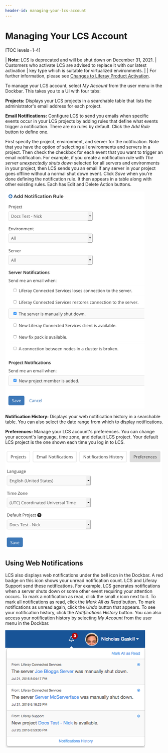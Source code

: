 ```yaml
---
header-id: managing-your-lcs-account
---
```


# Managing Your LCS Account

[TOC levels=1-4]

| **Note:** LCS is deprecated and will be shut down on December 31, 2021. 
| Customers who activate LCS are advised to replace it with our latest activation
| key type which is suitable for virtualized environments. 
|
| For further information, please see [Changes to Liferay Product Activation](https://help.liferay.com/hc/en-us/articles/4402347960845-Changes-to-Liferay-Product-Activation).

To manage your LCS account, select *My Account* from the user menu in the
Dockbar. This takes you to a UI with four tabs: 

**Projects:** Displays your LCS projects in a searchable table that lists the 
administrator's email address for each project. 

**Email Notifications:** Configure LCS to send you emails when specific 
events occur in your LCS projects by adding rules that define what events
trigger a notification. There are no rules by default. Click the *Add Rule*
button to define one. 

First specify the project, environment, and server for the notification. 
Note that you have the option of selecting all environments and servers in a
project. Then check the checkbox for each event that you want to trigger an 
email notification. For example, if you create a notification rule with *The 
server unexpectedly shuts down* selected for all servers and environments in
your project, then LCS sends you an email if any server in your project goes
offline without a normal shut down event. Click *Save* when you're done defining
the notification rule. It then appears in a table along with other existing
rules. Each has Edit and Delete Action buttons. 

![Figure 1: You can add rules to determine the events that trigger notifications.](../../../images-dxp/lcs-add-notification-rule.png)

**Notification History:** Displays your web notification history in a 
searchable table. You can also select the date range from which to display 
notifications. 

**Preferences:** Manage your LCS account's preferences. You can change your
account's language, time zone, and default LCS project. Your default LCS project
is the one shown each time you log in to LCS. 

![Figure 2: You can change your LCS account's general preferences.](../../../images-dxp/lcs-account-preferences.png)

## Using Web Notifications

LCS also displays web notifications under the bell icon in the Dockbar. A red
badge on this icon shows your unread notification count. LCS and Liferay Support
send these notifications. For example, LCS generates notifications when a server
shuts down or some other event requiring your attention occurs. To mark
a notification as read, click the small *x* icon next to it. To mark all
notifications as read, click the *Mark All as Read* button. To mark
notifications as unread again, click the *Undo* button that appears. To see your
notification history, click the *Notifications History* button. You can also
access your notification history by selecting *My Account* from the user menu in
the Dockbar. 

![Figure 3: Web notifications let you know what's happening in your LCS projects.](../../../images-dxp/lcs-user-web-notifications.png)
